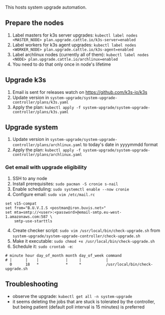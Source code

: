 This hosts system upgrade automation.

## Prepare the nodes
1. Label masters for k3s server upgrades: `kubectl label nodes <MASTER_NODE> plan.upgrade.cattle.io/k3s-server=enabled`
2. Label workers for k3s agent upgrades: `kubectl label nodes <WORKER_NODE> plan.upgrade.cattle.io/k3s-agent=enabled`
3. Label archlinux nodes (currently all of them): `kubectl label nodes <NODE> plan.upgrade.cattle.io/archlinux=enabled`
4. You need to do that only once in node's lifetime

## Upgrade k3s
1. Email is sent for releases watch on https://github.com/k3s-io/k3s
2. Update version in `system-upgrade/system-upgrade-controller/plans/k3s.yaml`
3. Apply the plan: `kubectl apply -f system-upgrade/system-upgrade-controller/plans/k3s.yaml`

## Upgrade system
1. Update version in `system-upgrade/system-upgrade-controller/plans/archlinux.yaml` to today's date in yyyymmdd format
2. Apply the plan: `kubectl apply -f system-upgrade/system-upgrade-controller/plans/archlinux.yaml`

### Get email with upgrade eligibility
1. SSH to any node
2. Install prerequisites: `sudo pacman -S cronie s-nail`
3. Enable scheduling: `sudo systemctl enable --now cronie`
4. Configure email: `sudo vim /etc/mail.rc`
```
set v15-compat
set from="B.U.V.I.S <postman@iron.buvis.net>"
set mta=smtp://<user>:<password>@email-smtp.eu-west-1.amazonaws.com:587 \
    smtp-use-starttls
```
4. Create checker script: `sudo vim /usr/local/bin/check-upgrade.sh` from `system-upgrade/system-upgrade-controller/check-upgrade.sh`
5. Make it executable: `sudo chmod +x /usr/local/bin/check-upgrade.sh`
6. Schedule it: `sudo crontab -e`:
```
# minute hour day_of_month month day_of_week command
# |      |    |            |     |           |
  0      18   *            *     *           /usr/local/bin/check-upgrade.sh
```

## Troubleshooting
- observe the upgrade: `kubectl get all -n system-upgrade`
- it seems deleting the jobs that are stuck is tolerated by the controller, but being patient (default poll interval is 15 minutes) is preferred
